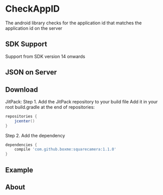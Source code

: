 # CheckAppID
The android library checks for the application id that matches the application id on the server

## SDK Support
Support from SDK version 14 onwards

## JSON on Server

## Download
JitPack:
Step 1. Add the JitPack repository to your build file
Add it in your root build.gradle at the end of repositories:
```groovy
repositories {
    jcenter()
}
```
Step 2. Add the dependency
```groovy
dependencies {
    compile 'com.github.boxme:squarecamera:1.1.0'
}
```
## Example

## About
